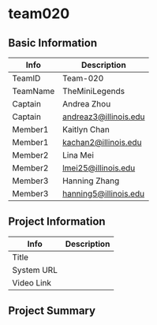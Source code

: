 # team020

## Basic Information

|   Info      |        Description     |
| ----------- | ---------------------- |
| TeamID      |        Team-020        |
| TeamName    |      TheMiniLegends    |
| Captain     |       Andrea Zhou     |
| Captain     |  andreaz3@illinois.edu  |
| Member1     |        Kaitlyn Chan       |
| Member1     |   kachan2@illinois.edu  |
| Member2     |   Lina Mei |
| Member2     |   lmei25@illinois.edu  |
| Member3     |     Hanning Zhang     |
| Member3     |  hanning5@illinois.edu |

## Project Information

|   Info      |        Description     |
| ----------- | ---------------------- |
|  Title      |            |
| System URL  |          |
| Video Link  |           |

## Project Summary

